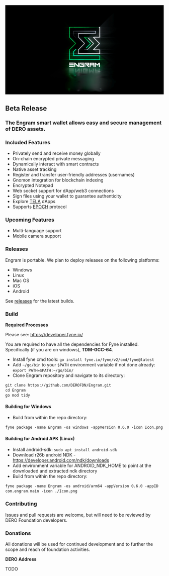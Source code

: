 <img src="ss1.png" alt="Engram Enigma" title="Powered by DERO">



## Beta Release

### The Engram smart wallet allows easy and secure management of DERO assets. 

### Included Features
* Privately send and receive money globally
* On-chain encrypted private messaging
* Dynamically interact with smart contracts
* Native asset tracking
* Register and transfer user-friendly addresses (usernames)
* Gnomon integration for blockchain indexing
* Encrypted Notepad
* Web socket support for dApp/web3 connections
* Sign files using your wallet to guarantee authenticity
* Explore [TELA](https://github.com/civilware/tela) dApps
* Supports [EPOCH](https://github.com/civilware/epoch) protocol

### Upcoming Features
* Multi-language support
* Mobile camera support

### Releases
Engram is portable. We plan to deploy releases on the following platforms:
* Windows
* Linux
* Mac OS
* iOS
* Android

See [releases](https://github.com/DEROFDN/Engram/releases) for the latest builds.

### Build

<b>Required Processes</b>

Please see: https://developer.fyne.io/

You are required to have all the dependencies for Fyne installed. Specifically (if you are on windows), <b>TDM-GCC-64</b>.

* Install fyne cmd tools: `go install fyne.io/fyne/v2/cmd/fyne@latest`
* Add `~/go/bin` to your `$PATH` environment variable if not done already: `export PATH=$PATH:~/go/bin/`
* Clone Engram repository and navigate to its directory:

```
git clone https://github.com/DEROFDN/Engram.git
cd Engram
go mod tidy
```

#### Building for Windows

* Build from within the repo directory:
```
fyne package -name Engram -os windows -appVersion 0.6.0 -icon Icon.png
```

#### Building for Android APK (Linux)

* Install android-sdk: `sudo apt install android-sdk`
* Download r26b android NDK - https://developer.android.com/ndk/downloads
* Add environment variable for ANDROID_NDK_HOME to point at the downloaded and extracted ndk directory
* Build from within the repo directory:
```
fyne package -name Engram -os android/arm64 -appVersion 0.6.0 -appID com.engram.main -icon ./Icon.png
```

### Contributing

Issues and pull requests are welcome, but will need to be reviewed by DERO Foundation developers.

### Donations

All donations will be used for continued development and to further the scope and reach of foundation activities.

<b>DERO Address</b>

TODO
